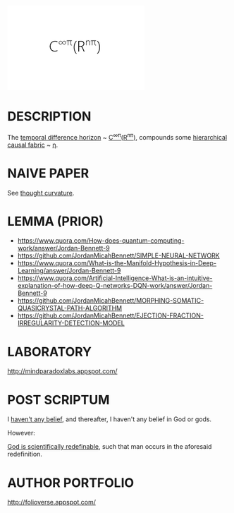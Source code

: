 ![Alt text](https://github.com/JordanMicahBennett/God/blob/master/source%20code/data/images/God.png "default page")






DESCRIPTION
============================================
The [temporal difference horizon](https://en.wikipedia.org/wiki/Bellman_equation) ~ [C<sup>∞π</sup>(R<sup>nπ</sup>)](https://www.academia.edu/25733790/Thought_Curvature_A_naive_hypothesis), compounds some [hierarchical causal fabric](http://ir.uiowa.edu/cgi/viewcontent.cgi?article=2035&context=etd) ~ [η](https://en.m.wikipedia.org/wiki/Direct_numerical_simulation).











NAIVE PAPER 
============================================
See [thought curvature](https://www.academia.edu/25733790/Thought_Curvature_A_naive_hypothesis).














LEMMA (PRIOR)
============================================
* https://www.quora.com/How-does-quantum-computing-work/answer/Jordan-Bennett-9
* https://github.com/JordanMicahBennett/SIMPLE-NEURAL-NETWORK
* https://www.quora.com/What-is-the-Manifold-Hypothesis-in-Deep-Learning/answer/Jordan-Bennett-9
* https://www.quora.com/Artificial-Intelligence-What-is-an-intuitive-explanation-of-how-deep-Q-networks-DQN-work/answer/Jordan-Bennett-9
* https://github.com/JordanMicahBennett/MORPHING-SOMATIC-QUASICRYSTAL-PATH-ALGORITHM
* https://github.com/JordanMicahBennett/EJECTION-FRACTION-IRREGULARITY-DETECTION-MODEL










LABORATORY
============================================
http://mindparadoxlabs.appspot.com/












POST SCRIPTUM
============================================
I [haven't any belief](http://nonbeliefism.com), and thereafter, I haven't any belief in God or gods. 


However:


[God is scientifically redefinable](https://www.academia.edu/31660547/A_scientific_redefinition_of_God_by_an_atheist), such that man occurs in the aforesaid redefinition.













AUTHOR PORTFOLIO
============================================
http://folioverse.appspot.com/
